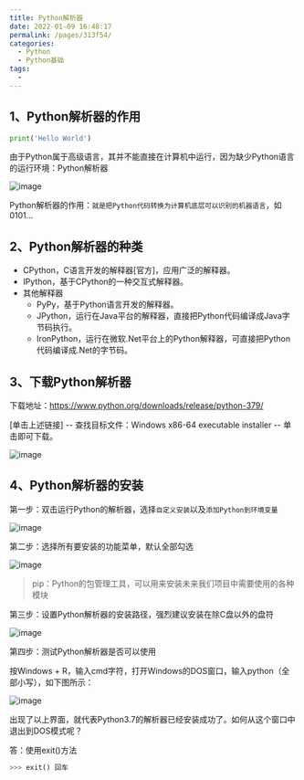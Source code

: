 ```yaml
---
title: Python解析器
date: 2022-01-09 16:48:17
permalink: /pages/313f54/
categories:
  - Python
  - Python基础
tags:
  - 
---
```


## 1、Python解析器的作用

```python
print('Hello World')
```

由于Python属于高级语言，其并不能直接在计算机中运行，因为缺少Python语言的运行环境：Python解析器

![image](https://cdn.jsdelivr.net/gh/Weibw162/image-hosting@dev/Python基础/image.661113y4ax00.webp)

Python解析器的作用：`就是把Python代码转换为计算机底层可以识别的机器语言`，如0101...

## 2、Python解析器的种类

+ CPython，C语言开发的解释器[官方]，应⽤广泛的解释器。
+ IPython，基于CPython的一种交互式解释器。
+ 其他解释器
  + PyPy，基于Python语言开发的解释器。
  + JPython，运⾏在Java平台的解释器，直接把Python代码编译成Java字节码执⾏。
  + IronPython，运⾏在微软.Net平台上的Python解释器，可直接把Python代码编译成.Net的字节码。

## 3、下载Python解析器

下载地址：https://www.python.org/downloads/release/python-379/

[单击上述链接] -- 查找目标文件：Windows x86-64 executable installer -- 单击即可下载。

![image](https://cdn.jsdelivr.net/gh/Weibw162/image-hosting@dev/Python基础/image.39d3u4uazns0.webp)

## 4、Python解析器的安装

第一步：双击运行Python的解析器，选择`自定义安装`以及`添加Python到环境变量`

![image](https://cdn.jsdelivr.net/gh/Weibw162/image-hosting@dev/Python基础/image.1cec4dz73lhc.webp)

第二步：选择所有要安装的功能菜单，默认全部勾选

![image](https://cdn.jsdelivr.net/gh/Weibw162/image-hosting@dev/Python基础/image.2cvjua57ra80.webp)

> pip：Python的包管理工具，可以用来安装未来我们项目中需要使用的各种模块

第三步：设置Python解析器的安装路径，强烈建议安装在除C盘以外的盘符

![image](https://cdn.jsdelivr.net/gh/Weibw162/image-hosting@dev/Python基础/image.79zhm3g0fd00.webp)

第四步：测试Python解析器是否可以使用

按Windows + R，输入cmd字符，打开Windows的DOS窗口，输入python（全部小写），如下图所示：

![image](https://cdn.jsdelivr.net/gh/Weibw162/image-hosting@dev/Python基础/image.3b3ttafyjnc0.webp)

出现了以上界面，就代表Python3.7的解析器已经安装成功了。如何从这个窗口中退出到DOS模式呢？

答：使用exit()方法

```python
>>> exit() 回车
```

